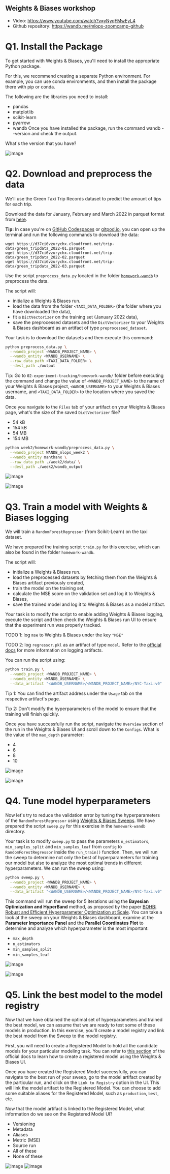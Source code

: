 ## Weights & Biases workshop

* Video: https://www.youtube.com/watch?v=yNyqFMwEyL4
* Github repository: https://wandb.me/mlops-zoomcamp-github


# Q1. Install the Package
To get started with Weights & Biases, you'll need to install the appropriate Python package.

For this, we recommend creating a separate Python environment. For example, you can use conda environments, and then install the package there with pip or conda.

The following are the libraries you need to install:

-    pandas
-    matplotlib
-    scikit-learn
-    pyarrow
-    wandb
Once you have installed the package, run the command wandb --version and check the output.

What's the version that you have?



![image](wandb_screenshot_soln/q1_wandb_version.png)

# Q2. Download and preprocess the data

We'll use the Green Taxi Trip Records dataset to predict the amount of tips for each trip. 

Download the data for January, February and March 2022 in parquet format from [here](https://www1.nyc.gov/site/tlc/about/tlc-trip-record-data.page).

**Tip:** In case you're on [GitHub Codespaces](https://github.com/features/codespaces) or [gitpod.io](https://gitpod.io), you can open up the terminal and run the following commands to download the data:

```shell
wget https://d37ci6vzurychx.cloudfront.net/trip-data/green_tripdata_2022-01.parquet
wget https://d37ci6vzurychx.cloudfront.net/trip-data/green_tripdata_2022-02.parquet
wget https://d37ci6vzurychx.cloudfront.net/trip-data/green_tripdata_2022-03.parquet
```

Use the script `preprocess_data.py` located in the folder [`homework-wandb`](homework-wandb) to preprocess the data.

The script will:

* initialize a Weights & Biases run.
* load the data from the folder `<TAXI_DATA_FOLDER>` (the folder where you have downloaded the data),
* fit a `DictVectorizer` on the training set (January 2022 data),
* save the preprocessed datasets and the `DictVectorizer` to your Weights & Biases dashboard as an artifact of type `preprocessed_dataset`.

Your task is to download the datasets and then execute this command:

```bash
python preprocess_data.py \
  --wandb_project <WANDB_PROJECT_NAME> \
  --wandb_entity <WANDB_USERNAME> \
  --raw_data_path <TAXI_DATA_FOLDER> \
  --dest_path ./output
```

Tip: Go to `02-experiment-tracking/homework-wandb/` folder before executing the command and change the value of `<WANDB_PROJECT_NAME>` to the name of your Weights & Biases project, `<WANDB_USERNAME>` to your Weights & Biases username, and `<TAXI_DATA_FOLDER>` to the location where you saved the data.

Once you navigate to the `Files` tab of your artifact on your Weights & Biases page, what's the size of the saved `DictVectorizer` file?

* 54 kB
* 154 kB
* 54 MB
* 154 MB


```bash
python week2/homework-wandb/preprocess_data.py \
  --wandb_project WANDB_mlops_week2 \
  --wandb_entity manthanx \
  --raw_data_path ./week2/data/ \
  --dest_path ./week2/wandb_output
```

![image](wandb_screenshot_soln/q2_preprocess.png)

![image](wandb_screenshot_soln/q2_DV_size.png)

# Q3. Train a model with Weights & Biases logging

We will train a `RandomForestRegressor` (from Scikit-Learn) on the taxi dataset.

We have prepared the training script `train.py` for this exercise, which can also be found in the folder `homework-wandb`. 

The script will:

* initialize a Weights & Biases run.
* load the preprocessed datasets by fetching them from the Weights & Biases artifact previously created,
* train the model on the training set,
* calculate the MSE score on the validation set and log it to Weights & Biases,
* save the trained model and log it to Weights & Biases as a model artifact.

Your task is to modify the script to enable adding Weights & Biases logging, execute the script and then check the Weights & Biases run UI to ensure that the experiment run was properly tracked.

TODO 1: log `mse` to Weights & Biases under the key `"MSE"`

TODO 2: log `regressor.pkl` as an artifact of type `model`. Refer to the [official docs](https://docs.wandb.ai/guides/artifacts) for more information on logging artifacts.

You can run the script using:

```bash
python train.py \
  --wandb_project <WANDB_PROJECT_NAME> \
  --wandb_entity <WANDB_USERNAME> \
  --data_artifact "<WANDB_USERNAME>/<WANDB_PROJECT_NAME>/NYC-Taxi:v0"
```

Tip 1: You can find the artifact address under the `Usage` tab on the respective artifact's page.

Tip 2: Don't modify the hyperparameters of the model to ensure that the training will finish quickly.

Once you have successfully run the script, navigate the `Overview` section of the run in the Weights & Biases UI and scroll down to the `Configs`. What is the value of the `max_depth` parameter:

* 4
* 6
* 8
* 10


![image](wandb_screenshot_soln/q3_code_changes.png)

![image](wandb_screenshot_soln/q3_maxdepth_soln.png)

# Q4. Tune model hyperparameters

Now let's try to reduce the validation error by tuning the hyperparameters of the `RandomForestRegressor` using [Weights & Biases Sweeps](https://docs.wandb.ai/guides/sweeps). We have prepared the script `sweep.py` for this exercise in the `homework-wandb` directory.

Your task is to modify `sweep.py` to pass the parameters `n_estimators`, `min_samples_split` and `min_samples_leaf` from `config` to `RandomForestRegressor` inside the `run_train()` function. Then, we will run the sweep to determine not only the best of hyperparameters for training our model but also to analyze the most optimal trends in different hyperparameters. We can run the sweep using:

```bash
python sweep.py \
  --wandb_project <WANDB_PROJECT_NAME> \
  --wandb_entity <WANDB_USERNAME> \
  --data_artifact "<WANDB_USERNAME>/<WANDB_PROJECT_NAME>/NYC-Taxi:v0"
```

This command will run the sweep for 5 iterations using the **Bayesian Optimization and HyperBand** method, as proposed by the paper [BOHB: Robust and Efficient Hyperparameter Optimization at Scale](https://arxiv.org/abs/1807.01774). You can take a look at the sweep on your Weights & Biases dashboard, examine at the **Parameter Importance Panel** and the **Parallel Coordinates Plot** to determine and analyze which hyperparameter is the most important:

* `max_depth`
* `n_estimators`
* `min_samples_split`
* `min_samples_leaf`


![image](wandb_screenshot_soln/q4_code_changes.png)

![image](wandb_screenshot_soln/q4_soln_estimators.png)

# Q5. Link the best model to the model registry

Now that we have obtained the optimal set of hyperparameters and trained the best model, we can assume that we are ready to test some of these models in production. In this exercise, you'll create a model registry and link the best model from the Sweep to the model registry.

First, you will need to create a Registered Model to hold all the candidate models for your particular modeling task. You can refer to [this section](https://docs.wandb.ai/guides/models/walkthrough#1-create-a-new-registered-model) of the official docs to learn how to create a registered model using the Weights & Biases UI.

Once you have created the Registered Model successfully, you can navigate to the best run of your sweep, go to the model artifact created by the particular run, and click on the `Link to Registry` option in the UI. This will link the model artifact to the Registered Model. You can choose to add some suitable aliases for the Registered Model, such as `production`, `best`, etc.

Now that the model artifact is linked to the Registered Model, what information do we see on the Registered Model UI?

* Versioning
* Metadata
* Aliases
* Metric (MSE)
* Source run
* All of these
* None of these


![image](wandb_screenshot_soln/q5_1.png)
![image](wandb_screenshot_soln/q5_@.png)


```python

```
